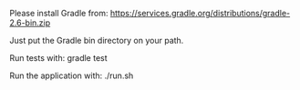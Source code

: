 Please install Gradle from: https://services.gradle.org/distributions/gradle-2.6-bin.zip

Just put the Gradle bin directory on your path.

Run tests with: gradle test

Run the application with: ./run.sh
